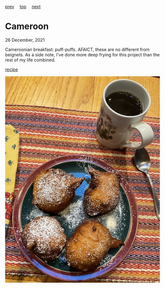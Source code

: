 [prev](cambodia.md)&emsp;
[top](../index.md)&emsp;
[next](canada.md)
# Cameroon
26 December, 2021


Cameroonian breakfast: puff-puffs. AFAICT, these are no different from
beignets. As a side note, I've done more deep frying for this project
than the rest of my life combined.

[recipe](https://www.africanbites.com/puff-puff/)

![puff puffs](images/cameroon.jpeg)
